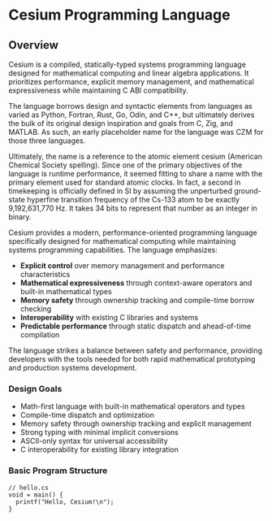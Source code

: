 # Cesium Programming Language

## Overview

Cesium is a compiled, statically-typed systems programming language designed for mathematical computing and linear algebra applications. It prioritizes performance, explicit memory management, and mathematical expressiveness while maintaining C ABI compatibility.

The language borrows design and syntactic elements from languages as varied as Python, Fortran, Rust, Go, Odin, and C++, but ultimately derives the bulk of its original design inspiration and goals from C, Zig, and MATLAB.  As such, an early placeholder name for the language was CZM for those three languages.

Ultimately, the name is a reference to the atomic element cesium (American Chemical Society spelling).  Since one of the primary objectives of the language is runtime performance, it seemed fitting to share a name with the primary element used for standard atomic clocks.  In fact, a second in timekeeping is officially defined in SI by assuming the unperturbed ground-state hyperfine transition frequency of the Cs-133 atom to be exactly 9,192,631,770 Hz.  It takes 34 bits to represent that number as an integer in binary.

Cesium provides a modern, performance-oriented programming language specifically designed for mathematical computing while maintaining systems programming capabilities. The language emphasizes:

- **Explicit control** over memory management and performance characteristics
- **Mathematical expressiveness** through context-aware operators and built-in mathematical types
- **Memory safety** through ownership tracking and compile-time borrow checking
- **Interoperability** with existing C libraries and systems
- **Predictable performance** through static dispatch and ahead-of-time compilation

The language strikes a balance between safety and performance, providing developers with the tools needed for both rapid mathematical prototyping and production systems development.

### Design Goals

- Math-first language with built-in mathematical operators and types
- Compile-time dispatch and optimization
- Memory safety through ownership tracking and explicit management
- Strong typing with minimal implicit conversions
- ASCII-only syntax for universal accessibility
- C interoperability for existing library integration

### Basic Program Structure

```cesium
// hello.cs
void = main() {
  printf("Hello, Cesium!\n");
}
```
